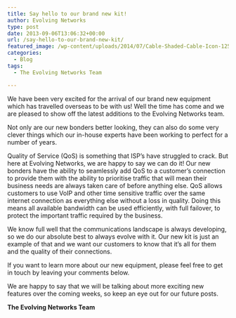 ```yaml
---
title: Say hello to our brand new kit!
author: Evolving Networks
type: post
date: 2013-09-06T13:06:32+00:00
url: /say-hello-to-our-brand-new-kit/
featured_image: /wp-content/uploads/2014/07/Cable-Shaded-Cable-Icon-125x125.png
categories:
  - Blog
tags:
  - The Evolving Networks Team

---
```

We have been very excited for the arrival of our brand new equipment which has travelled overseas to be with us! Well the time has come and we are pleased to show off the latest additions to the Evolving Networks team.

Not only are our new bonders better looking, they can also do some very clever things which our in-house experts have been working to perfect for a number of years.

Quality of Service (QoS) is something that ISP’s have struggled to crack. But here at Evolving Networks, we are happy to say we can do it! Our new bonders have the ability to seamlessly add QoS to a customer’s connection to provide them with the ability to prioritise traffic that will mean their business needs are always taken care of before anything else. QoS allows customers to use VoIP and other time sensitive traffic over the same internet connection as everything else without a loss in quality. Doing this means all available bandwidth can be used efficiently, with full failover, to protect the important traffic required by the business.

We know full well that the communications landscape is always developing, so we do our absolute best to always evolve with it. Our new kit is just an example of that and we want our customers to know that it’s all for them and the quality of their connections.

If you want to learn more about our new equipment, please feel free to get in touch by leaving your comments below.

We are happy to say that we will be talking about more exciting new features over the coming weeks, so keep an eye out for our future posts.

**The Evolving Networks Team**